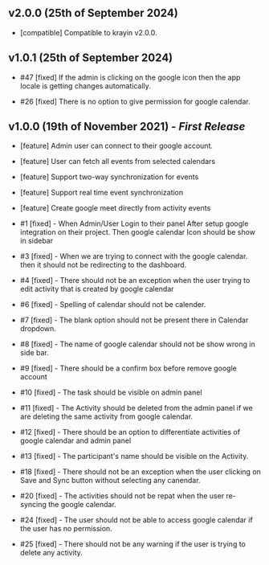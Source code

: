 ## **v2.0.0 (25th of September 2024)**

* [compatible] Compatible to krayin v2.0.0.

## **v1.0.1 (25th of September 2024)**

* #47 [fixed] If the admin is clicking on the google icon then the app locale is getting changes automatically.

* #26 [fixed] There is no option to give permission for google calendar.

## **v1.0.0 (19th of November 2021)** - *First Release*

* [feature] Admin user can connect to their google account.

* [feature] User can fetch all events from selected calendars

* [feature] Support two-way synchronization for events

* [feature] Support real time event synchronization

* [feature] Create google meet directly from activity events


* #1 [fixed] - When Admin/User Login to their panel After setup google integration on their project. Then google calendar Icon should be show in sidebar

* #3 [fixed] - When we are trying to connect with the google calendar. then it should not be redirecting to the dashboard.

* #4 [fixed] - There should not be an exception when the user trying to edit activity that is created by google calendar

* #6 [fixed] - Spelling of calendar should not be calender. 

* #7 [fixed] - The blank option should not be present there in Calendar dropdown.

* #8 [fixed] - The name of google calendar should not be show wrong in side bar.

* #9 [fixed] - There should be a confirm box before remove google account

* #10 [fixed] - The task should be visible on admin panel

* #11 [fixed] - The Activity should be deleted from the admin panel if we are deleting the same activity from google calendar.

* #12 [fixed] - There should be an option to differentiate activities of google calendar and admin panel

* #13 [fixed] - The participant's name should be visible on the Activity.

* #18 [fixed] - There should not be an exception when the user clicking on Save and Sync button without selecting any canendar.

* #20 [fixed] - The activities should not be repat when the user re-syncing the google calendar.

* #24 [fixed] - The user should not be able to access google calendar if the user has no permission.

* #25 [fixed] - There should not be any warning if the user is trying to delete any activity.
